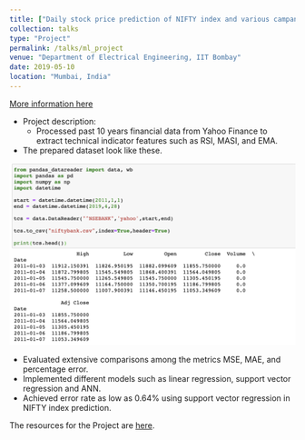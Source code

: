 ```yaml
---
title: ["Daily stock price prediction of NIFTY index and various campanies listed in NSE."](/Description/ml_project_description)
collection: talks
type: "Project"
permalink: /talks/ml_project
venue: "Department of Electrical Engineering, IIT Bombay"
date: 2019-05-10
location: "Mumbai, India"
---
```

[More information here](/images/Project.zip)

* Project description:
  * Processed past 10 years financial data from Yahoo Finance to extract technical indicator features such as RSI,
MASI, and EMA. 
 * The prepared dataset look like these.

 <img src="/images/ML_project_data.png"
     alt="Markdown Monster icon" width="600"
     style="float: center; margin-right: 70px;" />
     
  * Evaluated extensive comparisons among the metrics MSE, MAE, and percentage error.
  * Implemented different models such as linear regression, support vector regression and ANN.
  * Achieved error rate as low as 0.64% using support vector regression in NIFTY index prediction.
  
The resources for the Project are [here](/images/Presentation-Report.pdf).

